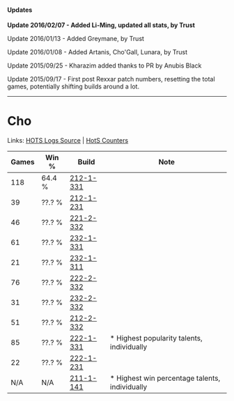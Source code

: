 #### Updates
**Update 2016/02/07 - Added Li-Ming, updated all stats, by Trust**

Update 2016/01/13 - Added Greymane, by Trust

Update 2016/01/08 - Added Artanis, Cho'Gall, Lunara, by Trust

Update 2015/09/25 - Kharazim added thanks to PR by Anubis Black

Update 2015/09/17 - First post Rexxar patch numbers, resetting the total games, potentially shifting builds around a lot.

***

# Cho

Links: [HOTS Logs Source](https://www.hotslogs.com/Sitewide/HeroDetails?Hero=Cho) | [HotS Counters](http://hotscounters.com/#/hero/Cho)

Games  | Win %  | Build     | Note
-----  | -----  | -----     | ----
118    | 64.4 % | [212-1-331](http://www.heroesfire.com/hots/talent-calculator/cho#kFJp) | 
39     | ??.? % | [212-1-231](http://www.heroesfire.com/hots/talent-calculator/cho#kFIF) | 
46     | ??.? % | [221-2-332](http://www.heroesfire.com/hots/talent-calculator/cho#kbXi) | 
61     | ??.? % | [232-1-331](http://www.heroesfire.com/hots/talent-calculator/cho#l08p) | 
21     | ??.? % | [232-1-311](http://www.heroesfire.com/hots/talent-calculator/cho#l08V) | 
76     | ??.? % | [222-2-332](http://www.heroesfire.com/hots/talent-calculator/cho#kdzy) | 
31     | ??.? % | [232-2-332](http://www.heroesfire.com/hots/talent-calculator/cho#l0OS) | 
51     | ??.? % | [212-2-332](http://www.heroesfire.com/hots/talent-calculator/cho#kFZS) | 
85     | ??.? % | [222-1-331](http://www.heroesfire.com/hots/talent-calculator/cho#kdkJ) | * Highest popularity talents, individually
22     | ??.? % | [222-1-231](http://www.heroesfire.com/hots/talent-calculator/cho#kdil) | 
N/A    | N/A    | [211-1-141](http://www.heroesfire.com/hots/talent-calculator/cho#kCqb) | * Highest win percentage talents, individually
